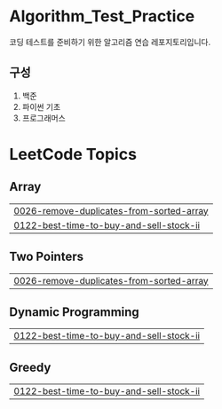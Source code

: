 # Algorithm_Test_Practice
코딩 테스트를 준비하기 위한 알고리즘 연습 레포지토리입니다.

## 구성
1. 백준
2. 파이썬 기초
3. 프로그래머스
<!---LeetCode Topics Start-->
# LeetCode Topics
## Array
|  |
| ------- |
| [0026-remove-duplicates-from-sorted-array](https://github.com/harvartz/AlgorithmPractice/tree/master/0026-remove-duplicates-from-sorted-array) |
| [0122-best-time-to-buy-and-sell-stock-ii](https://github.com/harvartz/AlgorithmPractice/tree/master/0122-best-time-to-buy-and-sell-stock-ii) |
## Two Pointers
|  |
| ------- |
| [0026-remove-duplicates-from-sorted-array](https://github.com/harvartz/AlgorithmPractice/tree/master/0026-remove-duplicates-from-sorted-array) |
## Dynamic Programming
|  |
| ------- |
| [0122-best-time-to-buy-and-sell-stock-ii](https://github.com/harvartz/AlgorithmPractice/tree/master/0122-best-time-to-buy-and-sell-stock-ii) |
## Greedy
|  |
| ------- |
| [0122-best-time-to-buy-and-sell-stock-ii](https://github.com/harvartz/AlgorithmPractice/tree/master/0122-best-time-to-buy-and-sell-stock-ii) |
<!---LeetCode Topics End-->